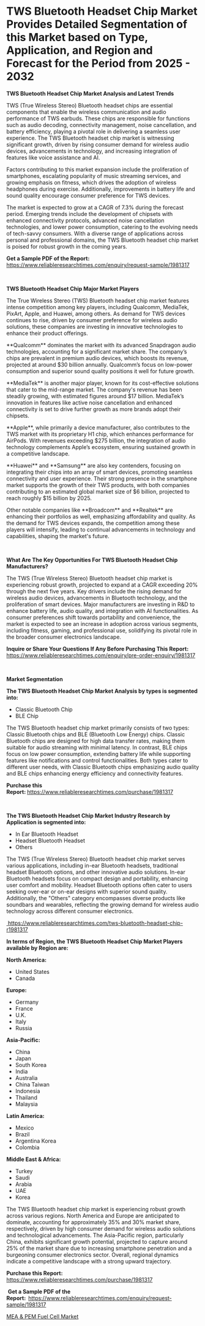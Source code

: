 <p><h1>TWS Bluetooth Headset Chip Market Provides Detailed Segmentation of this Market based on Type, Application, and Region and Forecast for the Period from 2025 - 2032</h1></p><p><strong>TWS Bluetooth Headset Chip Market Analysis and Latest Trends</strong></p>
<p><p>TWS (True Wireless Stereo) Bluetooth headset chips are essential components that enable the wireless communication and audio performance of TWS earbuds. These chips are responsible for functions such as audio decoding, connectivity management, noise cancellation, and battery efficiency, playing a pivotal role in delivering a seamless user experience. The TWS Bluetooth headset chip market is witnessing significant growth, driven by rising consumer demand for wireless audio devices, advancements in technology, and increasing integration of features like voice assistance and AI.</p><p>Factors contributing to this market expansion include the proliferation of smartphones, escalating popularity of music streaming services, and growing emphasis on fitness, which drives the adoption of wireless headphones during exercise. Additionally, improvements in battery life and sound quality encourage consumer preference for TWS devices. </p><p>The market is expected to grow at a CAGR of 7.3% during the forecast period. Emerging trends include the development of chipsets with enhanced connectivity protocols, advanced noise cancellation technologies, and lower power consumption, catering to the evolving needs of tech-savvy consumers. With a diverse range of applications across personal and professional domains, the TWS Bluetooth headset chip market is poised for robust growth in the coming years.</p></p>
<p><strong>Get a Sample PDF of the Report:&nbsp;</strong> <a href="https://www.reliableresearchtimes.com/enquiry/request-sample/1981317?utm_campaign=3313&utm_medium=2&utm_source=Github&utm_content=ia&utm_term=07042025&utm_id=tws-bluetooth-headset-chip">https://www.reliableresearchtimes.com/enquiry/request-sample/1981317</a></p>
<p>&nbsp;</p>
<p><strong>TWS Bluetooth Headset Chip Major Market Players</strong></p>
<p><p>The True Wireless Stereo (TWS) Bluetooth headset chip market features intense competition among key players, including Qualcomm, MediaTek, PixArt, Apple, and Huawei, among others. As demand for TWS devices continues to rise, driven by consumer preference for wireless audio solutions, these companies are investing in innovative technologies to enhance their product offerings.</p><p>**Qualcomm** dominates the market with its advanced Snapdragon audio technologies, accounting for a significant market share. The company’s chips are prevalent in premium audio devices, which boosts its revenue, projected at around $30 billion annually. Qualcomm’s focus on low-power consumption and superior sound quality positions it well for future growth.</p><p>**MediaTek** is another major player, known for its cost-effective solutions that cater to the mid-range market. The company's revenue has been steadily growing, with estimated figures around $17 billion. MediaTek’s innovation in features like active noise cancellation and enhanced connectivity is set to drive further growth as more brands adopt their chipsets.</p><p>**Apple**, while primarily a device manufacturer, also contributes to the TWS market with its proprietary H1 chip, which enhances performance for AirPods. With revenues exceeding $275 billion, the integration of audio technology complements Apple’s ecosystem, ensuring sustained growth in a competitive landscape.</p><p>**Huawei** and **Samsung** are also key contenders, focusing on integrating their chips into an array of smart devices, promoting seamless connectivity and user experience. Their strong presence in the smartphone market supports the growth of their TWS products, with both companies contributing to an estimated global market size of $6 billion, projected to reach roughly $15 billion by 2025.</p><p>Other notable companies like **Broadcom** and **Realtek** are enhancing their portfolios as well, emphasizing affordability and quality. As the demand for TWS devices expands, the competition among these players will intensify, leading to continual advancements in technology and capabilities, shaping the market's future.</p></p>
<p>&nbsp;</p>
<p><strong>What Are The Key Opportunities For TWS Bluetooth Headset Chip Manufacturers?</strong></p>
<p><p>The TWS (True Wireless Stereo) Bluetooth headset chip market is experiencing robust growth, projected to expand at a CAGR exceeding 20% through the next five years. Key drivers include the rising demand for wireless audio devices, advancements in Bluetooth technology, and the proliferation of smart devices. Major manufacturers are investing in R&D to enhance battery life, audio quality, and integration with AI functionalities. As consumer preferences shift towards portability and convenience, the market is expected to see an increase in adoption across various segments, including fitness, gaming, and professional use, solidifying its pivotal role in the broader consumer electronics landscape.</p></p>
<p><strong>Inquire or Share Your Questions If Any Before Purchasing This Report:</strong> <a href="https://www.reliableresearchtimes.com/enquiry/pre-order-enquiry/1981317?utm_campaign=3313&utm_medium=2&utm_source=Github&utm_content=ia&utm_term=07042025&utm_id=tws-bluetooth-headset-chip">https://www.reliableresearchtimes.com/enquiry/pre-order-enquiry/1981317</a></p>
<p>&nbsp;</p>
<p><strong>Market Segmentation</strong></p>
<p><strong>The TWS Bluetooth Headset Chip Market Analysis by types is segmented into:</strong></p>
<p><ul><li>Classic Bluetooth Chip</li><li>BLE Chip</li></ul></p>
<p><p>The TWS Bluetooth headset chip market primarily consists of two types: Classic Bluetooth chips and BLE (Bluetooth Low Energy) chips. Classic Bluetooth chips are designed for high data transfer rates, making them suitable for audio streaming with minimal latency. In contrast, BLE chips focus on low power consumption, extending battery life while supporting features like notifications and control functionalities. Both types cater to different user needs, with Classic Bluetooth chips emphasizing audio quality and BLE chips enhancing energy efficiency and connectivity features.</p></p>
<p><strong>Purchase this Report:&nbsp;</strong><a href="https://www.reliableresearchtimes.com/purchase/1981317?utm_campaign=3313&utm_medium=2&utm_source=Github&utm_content=ia&utm_term=07042025&utm_id=tws-bluetooth-headset-chip">https://www.reliableresearchtimes.com/purchase/1981317</a></p>
<p>&nbsp;</p>
<p><strong>The TWS Bluetooth Headset Chip Market Industry Research by Application is segmented into:</strong></p>
<p><ul><li>In Ear Bluetooth Headset</li><li>Headset Bluetooth Headset</li><li>Others</li></ul></p>
<p><p>The TWS (True Wireless Stereo) Bluetooth headset chip market serves various applications, including in-ear Bluetooth headsets, traditional headset Bluetooth options, and other innovative audio solutions. In-ear Bluetooth headsets focus on compact design and portability, enhancing user comfort and mobility. Headset Bluetooth options often cater to users seeking over-ear or on-ear designs with superior sound quality. Additionally, the "Others" category encompasses diverse products like soundbars and wearables, reflecting the growing demand for wireless audio technology across different consumer electronics.</p></p>
<p><a href="https://www.reliableresearchtimes.com/tws-bluetooth-headset-chip-r1981317?utm_campaign=3313&utm_medium=2&utm_source=Github&utm_content=ia&utm_term=07042025&utm_id=tws-bluetooth-headset-chip">&nbsp;https://www.reliableresearchtimes.com/tws-bluetooth-headset-chip-r1981317</a></p>
<p><strong>In terms of Region, the TWS Bluetooth Headset Chip Market Players available by Region are:</strong></p>
<p>
    <p> <strong> North America: </strong>
        <ul>
            <li>United States</li>
            <li>Canada</li>
        </ul>
        </p> 
    <p> <strong> Europe: </strong>
        <ul>
            <li>Germany</li>
            <li>France</li>
            <li>U.K.</li>
            <li>Italy</li>
            <li>Russia</li>
        </ul>
        </p> 
    <p> <strong> Asia-Pacific: </strong>
        <ul>
            <li>China</li>
            <li>Japan</li>
            <li>South Korea</li>
            <li>India</li>
            <li>Australia</li>
            <li>China Taiwan</li>
            <li>Indonesia</li>
            <li>Thailand</li>
            <li>Malaysia</li>
        </ul>
        </p> 
    <p> <strong> Latin America: </strong>
        <ul>
            <li>Mexico</li>
            <li>Brazil</li>
            <li>Argentina Korea</li>
            <li>Colombia</li>
        </ul>
        </p> 
    <p> <strong> Middle East & Africa: </strong>
        <ul>
            <li>Turkey</li>
            <li>Saudi</li>
            <li>Arabia</li>
            <li>UAE</li>
            <li>Korea</li>
        </ul>
    </p>
    </p>
<p><p>The TWS Bluetooth headset chip market is experiencing robust growth across various regions. North America and Europe are anticipated to dominate, accounting for approximately 35% and 30% market share, respectively, driven by high consumer demand for wireless audio solutions and technological advancements. The Asia-Pacific region, particularly China, exhibits significant growth potential, projected to capture around 25% of the market share due to increasing smartphone penetration and a burgeoning consumer electronics sector. Overall, regional dynamics indicate a competitive landscape with a strong upward trajectory.</p></p>
<p><strong>Purchase this Report: </strong><a href="https://www.reliableresearchtimes.com/purchase/1981317?utm_campaign=3313&utm_medium=2&utm_source=Github&utm_content=ia&utm_term=07042025&utm_id=tws-bluetooth-headset-chip">https://www.reliableresearchtimes.com/purchase/1981317</a></p>
<p>&nbsp;<strong>Get a Sample PDF of the Report:&nbsp;&nbsp;</strong><a href="https://www.reliableresearchtimes.com/enquiry/request-sample/1981317?utm_campaign=3313&utm_medium=2&utm_source=Github&utm_content=ia&utm_term=07042025&utm_id=tws-bluetooth-headset-chip">https://www.reliableresearchtimes.com/enquiry/request-sample/1981317</a></p>
<p><strong></strong></p>
<p><p><a href="https://github.com/daemluari/Market-Research-Report-List-1/blob/main/mea-pem-fuel-cell-market.md?utm_campaign=3313&utm_medium=2&utm_source=Github&utm_content=ia&utm_term=07042025&utm_id=tws-bluetooth-headset-chip">MEA & PEM Fuel Cell Market</a></p></p>